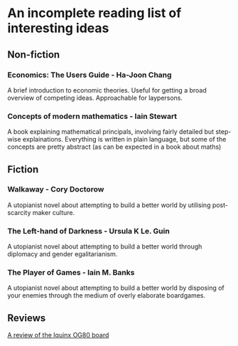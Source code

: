 # An incomplete reading list of interesting ideas

## Non-fiction

### Economics: The Users Guide - Ha-Joon Chang

A brief introduction to economic theories. Useful for getting a broad overview of competing ideas. Approachable for laypersons. 

### Concepts of modern mathematics - Iain Stewart

A book explaining mathematical principals, involving fairly detailed but step-wise explainations. Everything is written in plain language, but some of the concepts are pretty abstract (as can be expected in a book about maths) 

## Fiction

### Walkaway - Cory Doctorow

A utopianist novel about attempting to build a better world by utilising post-scarcity maker culture.

### The Left-hand of Darkness - Ursula K Le. Guin 

A utopianist novel about attempting to build a better world through diplomacy and gender egalitarianism.

### The Player of Games - Iain M. Banks

A utopianist novel about attempting to build a better world by disposing of your enemies through the medium of overly elaborate boardgames.


## Reviews 
[A review of the Iquinx OG80 board](./og80review.md)

